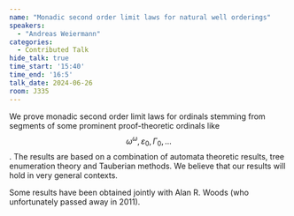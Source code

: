 ```yaml
---
name: "Monadic second order limit laws for natural well orderings"
speakers:
  - "Andreas Weiermann"
categories:
  - Contributed Talk
hide_talk: true
time_start: '15:40'
time_end: '16:5'
talk_date: 2024-06-26
room: J335
---
```








We prove monadic second order limit laws for ordinals stemming from segments of some prominent proof-theoretic ordinals like 
$$\omega^\omega,\varepsilon_0,\Gamma_0,\ldots$$. The results are based on a combination of automata theoretic results, 
tree enumeration theory and Tauberian methods. We believe that our results will hold in very general contexts.

Some results have been obtained jointly with Alan R. Woods (who unfortunately passed away in 2011).














